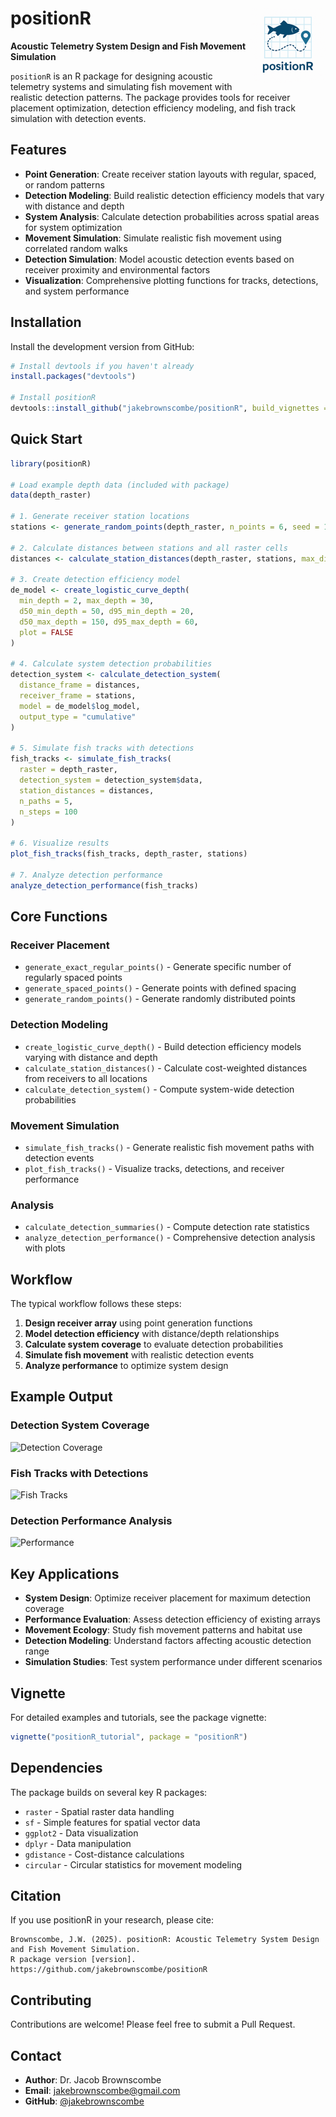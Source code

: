 # positionR <img src="man/figures/logo.png" align="right" height="120" alt="" />

**Acoustic Telemetry System Design and Fish Movement Simulation**

`positionR` is an R package for designing acoustic telemetry systems and simulating fish movement with realistic detection patterns. The package provides tools for receiver placement optimization, detection efficiency modeling, and fish track simulation with detection events.

## Features

- **Point Generation**: Create receiver station layouts with regular, spaced, or random patterns
- **Detection Modeling**: Build realistic detection efficiency models that vary with distance and depth
- **System Analysis**: Calculate detection probabilities across spatial areas for system optimization
- **Movement Simulation**: Simulate realistic fish movement using correlated random walks
- **Detection Simulation**: Model acoustic detection events based on receiver proximity and environmental factors
- **Visualization**: Comprehensive plotting functions for tracks, detections, and system performance

## Installation

Install the development version from GitHub:

```r
# Install devtools if you haven't already
install.packages("devtools")

# Install positionR
devtools::install_github("jakebrownscombe/positionR", build_vignettes = TRUE)
```

## Quick Start

```r
library(positionR)

# Load example depth data (included with package)
data(depth_raster)

# 1. Generate receiver station locations
stations <- generate_random_points(depth_raster, n_points = 6, seed = 123)

# 2. Calculate distances between stations and all raster cells
distances <- calculate_station_distances(depth_raster, stations, max_distance = 500)

# 3. Create detection efficiency model
de_model <- create_logistic_curve_depth(
  min_depth = 2, max_depth = 30,
  d50_min_depth = 50, d95_min_depth = 20,
  d50_max_depth = 150, d95_max_depth = 60,
  plot = FALSE
)

# 4. Calculate system detection probabilities
detection_system <- calculate_detection_system(
  distance_frame = distances,
  receiver_frame = stations,
  model = de_model$log_model,
  output_type = "cumulative"
)

# 5. Simulate fish tracks with detections
fish_tracks <- simulate_fish_tracks(
  raster = depth_raster,
  detection_system = detection_system$data,
  station_distances = distances,
  n_paths = 5,
  n_steps = 100
)

# 6. Visualize results
plot_fish_tracks(fish_tracks, depth_raster, stations)

# 7. Analyze detection performance
analyze_detection_performance(fish_tracks)
```

## Core Functions

### Receiver Placement

- `generate_exact_regular_points()` - Generate specific number of regularly spaced points
- `generate_spaced_points()` - Generate points with defined spacing
- `generate_random_points()` - Generate randomly distributed points

### Detection Modeling

- `create_logistic_curve_depth()` - Build detection efficiency models varying with distance and depth
- `calculate_station_distances()` - Calculate cost-weighted distances from receivers to all locations
- `calculate_detection_system()` - Compute system-wide detection probabilities

### Movement Simulation

- `simulate_fish_tracks()` - Generate realistic fish movement paths with detection events
- `plot_fish_tracks()` - Visualize tracks, detections, and receiver performance

### Analysis

- `calculate_detection_summaries()` - Compute detection rate statistics
- `analyze_detection_performance()` - Comprehensive detection analysis with plots

## Workflow

The typical workflow follows these steps:

1. **Design receiver array** using point generation functions
2. **Model detection efficiency** with distance/depth relationships  
3. **Calculate system coverage** to evaluate detection probabilities
4. **Simulate fish movement** with realistic detection events
5. **Analyze performance** to optimize system design

## Example Output

### Detection System Coverage
![Detection Coverage](https://via.placeholder.com/600x400/4a90a4/ffffff?text=Detection+Coverage+Heatmap)

### Fish Tracks with Detections
![Fish Tracks](https://via.placeholder.com/600x400/2d5aa0/ffffff?text=Fish+Tracks+and+Detections)

### Detection Performance Analysis
![Performance](https://via.placeholder.com/600x400/8fbc8f/ffffff?text=Detection+Rate+Analysis)

## Key Applications

- **System Design**: Optimize receiver placement for maximum detection coverage
- **Performance Evaluation**: Assess detection efficiency of existing arrays
- **Movement Ecology**: Study fish movement patterns and habitat use
- **Detection Modeling**: Understand factors affecting acoustic detection range
- **Simulation Studies**: Test system performance under different scenarios

## Vignette

For detailed examples and tutorials, see the package vignette:

```r
vignette("positionR_tutorial", package = "positionR")
```

## Dependencies

The package builds on several key R packages:

- `raster` - Spatial raster data handling
- `sf` - Simple features for spatial vector data
- `ggplot2` - Data visualization
- `dplyr` - Data manipulation
- `gdistance` - Cost-distance calculations
- `circular` - Circular statistics for movement modeling

## Citation

If you use positionR in your research, please cite:

```
Brownscombe, J.W. (2025). positionR: Acoustic Telemetry System Design and Fish Movement Simulation. 
R package version [version]. https://github.com/jakebrownscombe/positionR
```

## Contributing

Contributions are welcome! Please feel free to submit a Pull Request.

## Contact

- **Author**: Dr. Jacob Brownscombe
- **Email**: jakebrownscombe@gmail.com
- **GitHub**: [@jakebrownscombe](https://github.com/jakebrownscombe)
